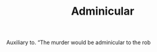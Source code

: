 ---
title: Adminicular
letter: A
permalink: "/definitions/bld-adminicular.html"
body: Auxiliary to. “The murder would be adminicular to the rob
published_at: '2018-07-07'
source: Black's Law Dictionary 2nd Ed (1910)
layout: post
---